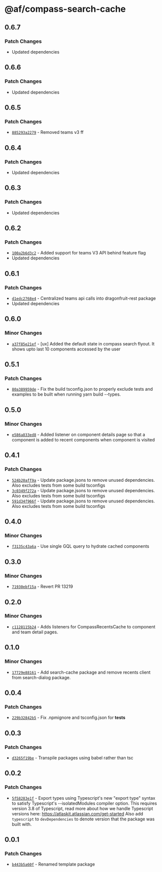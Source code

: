 # @af/compass-search-cache

## 0.6.7

### Patch Changes

- Updated dependencies

## 0.6.6

### Patch Changes

- Updated dependencies

## 0.6.5

### Patch Changes

- [`885293a2279`](https://bitbucket.org/atlassian/atlassian-frontend/commits/885293a2279) - Removed teams v3 ff

## 0.6.4

### Patch Changes

- Updated dependencies

## 0.6.3

### Patch Changes

- Updated dependencies

## 0.6.2

### Patch Changes

- [`100a2b6d3c2`](https://bitbucket.org/atlassian/atlassian-frontend/commits/100a2b6d3c2) - Added support for teams V3 API behind feature flag
- Updated dependencies

## 0.6.1

### Patch Changes

- [`d1edc2768e4`](https://bitbucket.org/atlassian/atlassian-frontend/commits/d1edc2768e4) - Centralized teams api calls into dragonfruit-rest package
- Updated dependencies

## 0.6.0

### Minor Changes

- [`a37f85e21ef`](https://bitbucket.org/atlassian/atlassian-frontend/commits/a37f85e21ef) - [ux] Added the default state in compass search flyout. It shows upto last 10 components accessed by the user

## 0.5.1

### Patch Changes

- [`80a389959de`](https://bitbucket.org/atlassian/atlassian-frontend/commits/80a389959de) - Fix the build tsconfig.json to properly exclude tests and examples to be built when running yarn build --types.

## 0.5.0

### Minor Changes

- [`e586a833ed8`](https://bitbucket.org/atlassian/atlassian-frontend/commits/e586a833ed8) - Added listener on component details page so that a component is added to recent components when component is visited

## 0.4.1

### Patch Changes

- [`524b20aff9a`](https://bitbucket.org/atlassian/atlassian-frontend/commits/524b20aff9a) - Update package.jsons to remove unused dependencies. Also excludes tests from some build tsconfigs
- [`3c0349f272a`](https://bitbucket.org/atlassian/atlassian-frontend/commits/3c0349f272a) - Update package.jsons to remove unused dependencies. Also excludes tests from some build tsconfigs
- [`591d34f966f`](https://bitbucket.org/atlassian/atlassian-frontend/commits/591d34f966f) - Update package.jsons to remove unused dependencies. Also excludes tests from some build tsconfigs

## 0.4.0

### Minor Changes

- [`f3135c43a6a`](https://bitbucket.org/atlassian/atlassian-frontend/commits/f3135c43a6a) - Use single GQL query to hydrate cached components

## 0.3.0

### Minor Changes

- [`71930ebf15a`](https://bitbucket.org/atlassian/atlassian-frontend/commits/71930ebf15a) - Revert PR 13219

## 0.2.0

### Minor Changes

- [`c1128115b24`](https://bitbucket.org/atlassian/atlassian-frontend/commits/c1128115b24) - Adds listeners for CompassRecentsCache to component and team detail pages.

## 0.1.0

### Minor Changes

- [`17729e88161`](https://bitbucket.org/atlassian/atlassian-frontend/commits/17729e88161) - Add search-cache package and remove recents client from search-dialog package.

## 0.0.4

### Patch Changes

- [`229b32842b5`](https://bitbucket.org/atlassian/atlassian-frontend/commits/229b32842b5) - Fix .npmignore and tsconfig.json for **tests**

## 0.0.3

### Patch Changes

- [`d3265f19be`](https://bitbucket.org/atlassian/atlassian-frontend/commits/d3265f19be) - Transpile packages using babel rather than tsc

## 0.0.2

### Patch Changes

- [`5f58283e1f`](https://bitbucket.org/atlassian/atlassian-frontend/commits/5f58283e1f) - Export types using Typescript's new "export type" syntax to satisfy Typescript's --isolatedModules compiler option.
  This requires version 3.8 of Typescript, read more about how we handle Typescript versions here: https://atlaskit.atlassian.com/get-started
  Also add `typescript` to `devDependencies` to denote version that the package was built with.

## 0.0.1

### Patch Changes

- [`b443b5a60f`](https://bitbucket.org/atlassian/atlassian-frontend/commits/b443b5a60f) - Renamed template package
